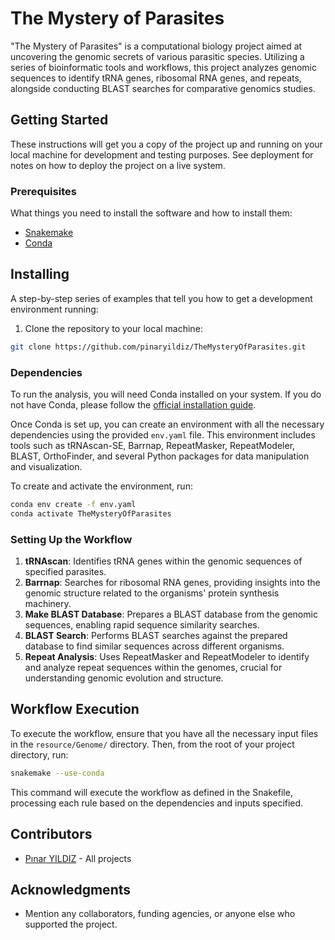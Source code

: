 # The Mystery of Parasites

"The Mystery of Parasites" is a computational biology project aimed at uncovering the genomic secrets of various parasitic species. Utilizing a series of bioinformatic tools and workflows, this project analyzes genomic sequences to identify tRNA genes, ribosomal RNA genes, and repeats, alongside conducting BLAST searches for comparative genomics studies.

## Getting Started

These instructions will get you a copy of the project up and running on your local machine for development and testing purposes. See deployment for notes on how to deploy the project on a live system.

### Prerequisites

What things you need to install the software and how to install them:

- [Snakemake](https://snakemake.readthedocs.io/en/stable/)
- [Conda](https://docs.conda.io/projects/conda/en/latest/user-guide/install/index.html)

## Installing

A step-by-step series of examples that tell you how to get a development environment running:

1. Clone the repository to your local machine:

```bash
git clone https://github.com/pinaryildiz/TheMysteryOfParasites.git
```

### Dependencies
To run the analysis, you will need Conda installed on your system. If you do not have Conda, please follow the [official installation guide](https://docs.conda.io/projects/conda/en/latest/user-guide/install/).

Once Conda is set up, you can create an environment with all the necessary dependencies using the provided `env.yaml` file. This environment includes tools such as tRNAscan-SE, Barrnap, RepeatMasker, RepeatModeler, BLAST, OrthoFinder, and several Python packages for data manipulation and visualization.

To create and activate the environment, run:

```bash
conda env create -f env.yaml
conda activate TheMysteryOfParasites
```


### Setting Up the Workflow

1. **tRNAscan**: Identifies tRNA genes within the genomic sequences of specified parasites.
2. **Barrnap**: Searches for ribosomal RNA genes, providing insights into the genomic structure related to the organisms' protein synthesis machinery.
3. **Make BLAST Database**: Prepares a BLAST database from the genomic sequences, enabling rapid sequence similarity searches.
4. **BLAST Search**: Performs BLAST searches against the prepared database to find similar sequences across different organisms.
5. **Repeat Analysis**: Uses RepeatMasker and RepeatModeler to identify and analyze repeat sequences within the genomes, crucial for understanding genomic evolution and structure.

## Workflow Execution

To execute the workflow, ensure that you have all the necessary input files in the `resource/Genome/` directory. Then, from the root of your project directory, run:

```bash
snakemake --use-conda
```

This command will execute the workflow as defined in the Snakefile, processing each rule based on the dependencies and inputs specified.


## Contributors

- [Pınar YILDIZ](#) - All projects

## Acknowledgments

- Mention any collaborators, funding agencies, or anyone else who supported the project.